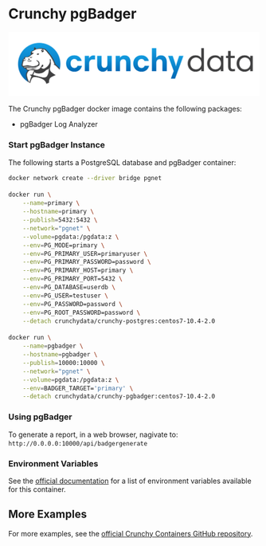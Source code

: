 # Crunchy pgBadger

![](https://raw.githubusercontent.com/CrunchyData/crunchy-containers/master/images/crunchy_logo.png)

The Crunchy pgBadger docker image contains the following packages:

* pgBadger Log Analyzer

### Start pgBadger Instance

The following starts a PostgreSQL database and pgBadger container:

```bash
docker network create --driver bridge pgnet

docker run \
    --name=primary \
    --hostname=primary \
    --publish=5432:5432 \
    --network="pgnet" \
    --volume=pgdata:/pgdata:z \
    --env=PG_MODE=primary \
    --env=PG_PRIMARY_USER=primaryuser \
    --env=PG_PRIMARY_PASSWORD=password \
    --env=PG_PRIMARY_HOST=primary \
    --env=PG_PRIMARY_PORT=5432 \
    --env=PG_DATABASE=userdb \
    --env=PG_USER=testuser \
    --env=PG_PASSWORD=password \
    --env=PG_ROOT_PASSWORD=password \
    --detach crunchydata/crunchy-postgres:centos7-10.4-2.0

docker run \
    --name=pgbadger \
    --hostname=pgbadger \
    --publish=10000:10000 \
    --network="pgnet" \
    --volume=pgdata:/pgdata:z \
    --env=BADGER_TARGET='primary' \
    --detach crunchydata/crunchy-pgbadger:centos7-10.4-2.0
```

### Using pgBadger

To generate a report, in a web browser, nagivate to: `http://0.0.0.0:10000/api/badgergenerate`

### Environment Variables

See the [official documentation](https://github.com/CrunchyData/crunchy-containers/blob/master/docs/containers.adoc#crunchy-pgbadger) for a list of environment variables available for this container.

## More Examples

For more examples, see the [official Crunchy Containers GitHub repository](https://github.com/CrunchyData/crunchy-containers/tree/master/examples/docker).
